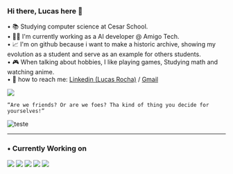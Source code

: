 ### Hi there, Lucas here 👋

• 📚    Studying computer science at Cesar School.                                                                                                                                          
• 👨‍💻 I'm currently working as a AI developer @ Amigo Tech.                      
• 📈 I'm on github because i want to make a historic archive, showing my evolution as a student and serve as an example for others students.        
• 🎮 When talking about hobbies, I like playing games, Studying math and watching anime.                                                        
• 💬 how to reach me: [Linkedin (Lucas Rocha)](https://www.linkedin.com/in/lucas-rocha-603683246/) / [Gmail](https://mail.google.com/mail/u/0/#inbox?compose=GTvVlcSGMTGfBjkVScXCpdZFTJdMGCdxLZNwDcQNBpMQZzXVwfzDmvQLkQxqTSlqrJCvZXTlqScJH) <br>
 
  
  
  <img src = "https://github-readme-stats.vercel.app/api?username=LucasdfRocha&&show_icons=true&title_color=ffffff&icon_color=bb2acf&text_color=daf7dc&bg_color=151515">
  
    
    “Are we friends? Or are we foes? Tha kind of thing you decide for yourselves!”
    
 
    
 ![teste](https://github.com/LucasdfRocha/LucasdfRocha/assets/99266550/9e9b95eb-ffde-4094-9f22-770376b41c83)

--------------------------------------------------------------------------------------------------

 <h3 align="left">• Currently Working on </h3>

<div align="left">
 
 <img src = "https://img.shields.io/badge/Python-3776AB?style=for-the-badge&logo=python&logoColor=white">
 <img src = "https://img.shields.io/badge/mysql-%2300f.svg?style=for-the-badge&logo=mysql&logoColor=white">
 <img src = "https://img.shields.io/badge/git-%23F05033.svg?style=for-the-badge&logo=git&logoColor=white"> 
<img  src = "https://img.shields.io/badge/Linux-FCC624?style=for-the-badge&logo=linux&logoColor=black">
 <img src = "https://img.shields.io/badge/Visual%20Studio%20Code-0078d7.svg?style=for-the-badge&logo=visual-studio-code&logoColor=white">

 </div>


